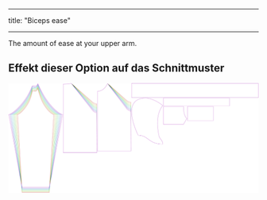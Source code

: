 - - -
title: "Biceps ease"
- - -

The amount of ease at your upper arm.

## Effekt dieser Option auf das Schnittmuster

![This image shows the effect of this option by superimposing several variants that have a different value for this option](hugo_bicepsease_sample.svg "Effect of this option on the pattern")
